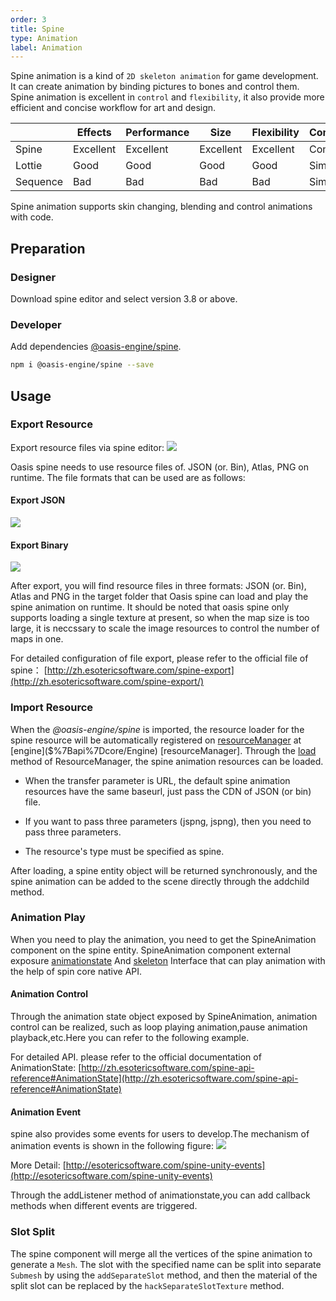 ```yaml
---
order: 3
title: Spine
type: Animation
label: Animation
---
```


Spine animation is a kind of `2D skeleton animation` for game development. It can create animation by binding pictures to bones and control them.<br>
Spine animation is excellent in `control` and `flexibility`, it also provide more efficient and concise workflow for art and design.

|  | Effects | Performance | Size | Flexibility | Complexity | Free |
| --- | --- | --- | --- | --- | --- | --- |
| Spine | Excellent | Excellent | Excellent | Excellent | Compliex | NO |
| Lottie | Good | Good | Good | Good | Simple | YES |
| Sequence | Bad | Bad | Bad | Bad | Simple | YES |

Spine animation supports skin changing, blending and control animations with code.

## Preparation

### Designer
Download spine editor and select version 3.8 or above.

### Developer
Add dependencies [@oasis-engine/spine](https://github.com/oasis-engine/engine-spine).

```bash
npm i @oasis-engine/spine --save
```

## Usage

### Export Resource
Export resource files via spine editor: 
![](https://gw.alipayobjects.com/mdn/mybank_yul/afts/img/A*jh0UTYlkKrIAAAAAAAAAAAAAARQnAQ#crop=0&crop=0&crop=1&crop=1&id=xGebk&originHeight=1232&originWidth=1754&originalType=binary&ratio=1&rotation=0&showTitle=false&status=done&style=none&title=)

Oasis spine needs to use resource files of. JSON (or. Bin), Atlas, PNG on runtime. The file formats that can be used are as follows:

#### Export JSON

![](https://gw.alipayobjects.com/mdn/mybank_yul/afts/img/A*VWQEQoiALSwAAAAAAAAAAAAAARQnAQ#crop=0&crop=0&crop=1&crop=1&id=sIw42&originHeight=1342&originWidth=1726&originalType=binary&ratio=1&rotation=0&showTitle=false&status=done&style=none&title=)

#### Export Binary

![](https://gw.alipayobjects.com/mdn/mybank_yul/afts/img/A*gs1HRId9wPcAAAAAAAAAAAAAARQnAQ#crop=0&crop=0&crop=1&crop=1&id=q3yyW&originHeight=1180&originWidth=1710&originalType=binary&ratio=1&rotation=0&showTitle=false&status=done&style=none&title=)

After export, you will find resource files in three formats: JSON (or. Bin), Atlas and PNG in the target folder that Oasis spine can load and play the spine animation on runtime. It should be noted that oasis spine only supports loading a single texture at present, so when the map size is too large, it is neccssary to scale the image resources to control the number of maps in one.

For detailed configuration of file export, please refer to the official file of spine：
[http://zh.esotericsoftware.com/spine-export](http://zh.esotericsoftware.com/spine-export/)

### Import Resource

When the _@oasis-engine/spine_ is imported, the resource loader for the spine resource will be automatically registered on [resourceManager]($%7Bapi%7Dcore/Engine#resourceManager) at [engine]($%7Bapi%7Dcore/Engine) [resourceManager].
Through the [load]($%7Bapi%7Dcore/ResourceManager/#load) method of ResourceManager, the spine animation resources can be loaded.

- When the transfer parameter is URL, the default spine animation resources have the same baseurl, just pass the CDN of JSON (or bin) file.

- If you want to pass three parameters (jspng, jspng), then you need to pass three parameters. 

- The resource's type must be specified as spine.


After loading, a spine entity object will be returned synchronously, and the spine animation can be added to the scene directly through the addchild method.

<playground src="spine-animation.ts"></playground>

### Animation Play

When you need to play the animation, you need to get the SpineAnimation component on the spine entity. SpineAnimation component external exposure [animationstate](http://zh.esotericsoftware.com/spine-api-reference#AnimationState) And [skeleton](http://zh.esotericsoftware.com/spine-api-reference#Skeleton) Interface that can play animation with the help of spin core native API.

#### Animation Control

Through the animation state object exposed by SpineAnimation, animation control can be realized, such as loop playing animation,pause animation playback,etc.Here you can refer to the following example.

For detailed API. please refer to the official documentation of AnimationState: [http://zh.esotericsoftware.com/spine-api-reference#AnimationState](http://zh.esotericsoftware.com/spine-api-reference#AnimationState)

#### Animation Event

spine also provides some events for users to develop.The mechanism of animation events is shown in the following figure:
![](https://gw.alipayobjects.com/mdn/mybank_yul/afts/img/A*fC1NT5tTET8AAAAAAAAAAAAAARQnAQ#crop=0&crop=0&crop=1&crop=1&id=JUZeZ&originHeight=280&originWidth=640&originalType=binary&ratio=1&rotation=0&showTitle=false&status=done&style=none&title=)

More Detail:
[http://esotericsoftware.com/spine-unity-events](http://esotericsoftware.com/spine-unity-events)

Through the addListener method of animationstate,you can add callback methods when different events are triggered.

### Slot Split

The spine component will merge all the vertices of the spine animation to generate a `Mesh`. The slot with the specified name can be split into separate `Submesh` by using the `addSeparateSlot` method, and then the material of the split slot can be replaced by the `hackSeparateSlotTexture` method.

<playground src="spine-hack-slot-texture.ts"></playground> 
